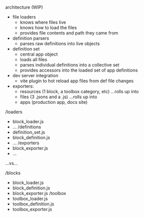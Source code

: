 architecture (WIP)
- file loaders
  - knows where files live
  - knows how to load the files
  - provides file contents and path they came from
- definition parsers
  - parses raw definitions into live objects
- definition set
  - central app object
  - loads all files
  - parses individual definitions into a collective set
  - provides accessors into the loaded set of app definitions
- dev server integration
  - vite plugin to hot reload app files from def file changes
- exporters:
  - resources (1 block, a toolbox category, etc)
    ...rolls up into
  - files (3 .jsons and a .js)
    ...rolls up into
  - apps (production app, docs site)

/loaders
  - block_loader.js
  - ...
/definitions
  - definition_set.js
  - block_definition.js
  - ...
/exporters
  - block_exporter.js
  - ...

...vs...

/blocks
  - block_loader.js
  - block_definition.js
  - block_exporter.js
/toolbox
  - toolbox_loader.js
  - toolbox_definition.js
  - toolbox_exporter.js
